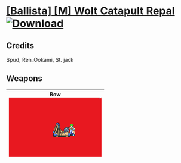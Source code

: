 # [\[Ballista\] \[M\] Wolt Catapult Repal](./) [![Download](https://img.shields.io/badge/Download-%5BBallista%5D%20%5BM%5D%20Wolt%20Catapult%20Repal-red)](https://minhaskamal.github.io/DownGit/#/home?url=https://github.com/Klokinator/FE-Repo/tree/main/Battle%20Animations/Infantry%20-%20(Bow)%20Snipers%20and%20Ballistae/%5BBallista%5D%20%5BM%5D%20Wolt%20Catapult%20Repal)
## Credits

Spud, Ren_Ookami, St. jack

## Weapons

| <b>Bow</b><br/><img alt="Bow animation" src="./5.%20Bow/Bow.gif"/> |
| :---: |

